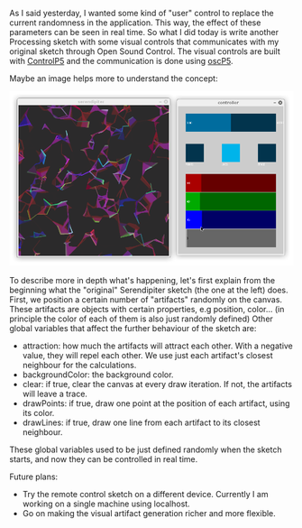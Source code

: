 As I said yesterday, I wanted some kind of "user" control to replace the current randomness in the application. This way, the effect of these parameters can be seen in real time. So what I did today is write another Processing sketch with some visual controls that communicates with my original sketch through Open Sound Control. The visual controls are built with [ControlP5](http://www.sojamo.de/libraries/controlP5) and the communication is done using [oscP5](http://www.sojamo.de/libraries/oscP5).

Maybe an image helps more to understand the concept:

![Screenshot](project_images/Screenshot%20-%20140314%20-%2022:23:51%20-%20cropped.png?raw=true "Screenshot")

To describe more in depth what's happening, let's first explain from the beginning what the "original" Serendipiter sketch (the one at the left) does. First, we position a certain number of "artifacts" randomly on the canvas. These artifacts are objects with certain properties, e.g position, color... (in principle the color of each of them is also just randomly defined) Other global variables that affect the further behaviour of the sketch are:
- attraction: how much the artifacts will attract each other. With a negative value, they will repel each other. We use just each artifact's closest neighbour for the calculations.
- backgroundColor: the background color.
- clear: if true, clear the canvas at every draw iteration. If not, the artifacts will leave a trace.
- drawPoints: if true, draw one point at the position of each artifact, using its color.
- drawLines: if true, draw one line from each artifact to its closest neighbour.

These global variables used to be just defined randomly when the sketch starts, and now they can be controlled in real time.

Future plans:
- Try the remote control sketch on a different device. Currently I am working on a single machine using localhost.
- Go on making the visual artifact generation richer and more flexible.
